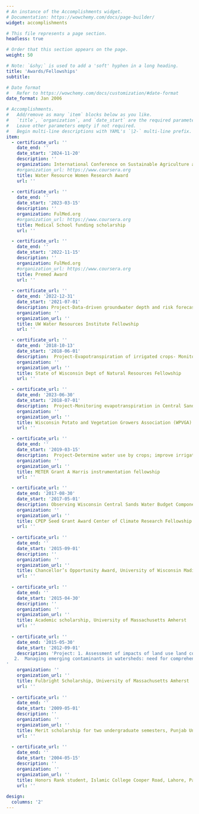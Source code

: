```yaml
---
# An instance of the Accomplishments widget.
# Documentation: https://wowchemy.com/docs/page-builder/
widget: accomplishments

# This file represents a page section.
headless: true

# Order that this section appears on the page.
weight: 50

# Note: `&shy;` is used to add a 'soft' hyphen in a long heading.
title: 'Awards/Fellowships'
subtitle:

# Date format
#   Refer to https://wowchemy.com/docs/customization/#date-format
date_format: Jan 2006

# Accomplishments.
#   Add/remove as many `item` blocks below as you like.
#   `title`, `organization`, and `date_start` are the required parameters.
#   Leave other parameters empty if not required.
#   Begin multi-line descriptions with YAML's `|2-` multi-line prefix.
item:
  - certificate_url: ''
    date_end: ''
    date_start: '2024-11-20'
    description: ''
    organization: International Conference on Sustainable Agriculture and Food Systems
    #organization_url: https://www.coursera.org
    title: Water Resource Women Research Award                                                                         
    url: ''
    
  - certificate_url: ''
    date_end: ''
    date_start: '2023-03-15'
    description: ''
    organization: FulMed.org
    #organization_url: https://www.coursera.org
    title: Medical School funding scholarship
    url: ''

  - certificate_url: ''
    date_end: ''
    date_start: '2022-11-15'
    description: ''
    organization: FulMed.org
    #organization_url: https://www.coursera.org
    title: Premed Award
    url: ''
    
  - certificate_url: ''
    date_end: '2022-12-31'
    date_start: '2021-07-01'
    description: Project-Data-driven groundwater depth and risk forecasting in the Central Sands region of WI for sustainable management
    organization: ''
    organization_url: ''
    title: UW Water Resources Institute Fellowship
    url: ''

  - certificate_url: ''
    date_end: '2018-10-13'
    date_start: '2018-06-01'
    description:  Project-Evapotranspiration of irrigated crops- Monitoring and data collection
    organization: ''
    organization_url: ''
    title: State of Wisconsin Dept of Natural Resources Fellowship
    url: ''

  - certificate_url: ''
    date_end: '2023-06-30'
    date_start: '2018-07-01'
    description:  Project-Monitoring evapotranspiration in Central Sands farms and forests
    organization: ''
    organization_url: ''
    title: Wisconsin Potato and Vegetation Growers Association (WPVGA) Fellowship
    url: ''

  - certificate_url: ''
    date_end: ''
    date_start: '2019-03-15'
    description:  Project-Determine water use by crops; improve irrigation planning and early prediction for agricultural drought in Wisconsin
    organization: ''
    organization_url: ''
    title: METER Grant A Harris instrumentation fellowship
    url: ''

  - certificate_url: ''
    date_end: '2017-08-30'
    date_start: '2017-05-01'
    description: Observing Wisconsin Central Sands Water Budget Component Under High Groundwater Demand and a Changing Climate
    organization: ''
    organization_url: ''
    title: CPEP Seed Grant Award Center of Climate Research Fellowship
    url: ''    
    
  - certificate_url: ''
    date_end: ''
    date_start: '2015-09-01'
    description: ''
    organization: ''
    organization_url: ''
    title: Chancellor’s Opportunity Award, University of Wisconsin Madison
    url: ''  
    
  - certificate_url: ''
    date_end: ''
    date_start: '2015-04-30'
    description: ''
    organization: ''
    organization_url: ''
    title: Academic scholarship, University of Massachusetts Amherst
    url: ''  
    
  - certificate_url: ''
    date_end: '2015-05-30'
    date_start: '2012-09-01'
    description: 'Project: 1. Assessment of impacts of land use land cover (LULC) and climate change on water resources in SuAsCo watershed, Massachusetts
   2.  Managing emerging contaminants in watersheds: need for comprehensive, systems-based strategies
'
    organization: ''
    organization_url: ''
    title: Fulbright Scholarship, University of Massachusetts Amherst
    url: ''  
    
  - certificate_url: ''
    date_end: ''
    date_start: '2009-05-01'
    description: ''
    organization: ''
    organization_url: ''
    title: Merit scholarship for two undergraduate semesters, Punjab University Lahore, Pakistan
    url: '' 
    
  - certificate_url: ''
    date_end: ''
    date_start: '2004-05-15'
    description: ''
    organization: ''
    organization_url: ''
    title: Honors Rank student, Islamic College Cooper Road, Lahore, Pakistan
    url: '' 
    
design:
  columns: '2'
---
```

